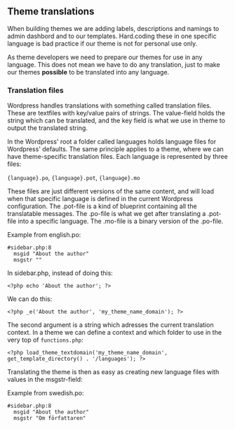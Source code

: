 ## Theme translations

When building themes we are adding labels, descriptions and namings to admin dashbord and to our templates. Hard.coding these in one specific language is bad practice if our theme is not for personal use only. 

As theme developers we need to prepare our themes for use in any language. This does not mean we have to do any translation, just to make our themes **possible** to be translated into any language.

### Translation files
Wordpress handles translations with something called translation files. These are textfiles with key/value pairs of strings. The value-field holds the string which can be translated, and the key field is what we use in theme to output the translated string.

In the Wordpress' root a folder called languages holds language files for Wordpress' defaults. The same principle applies to a theme, where we can have theme-specific translation files. Each language is represented by three files:

`{language}.po`, `{language}.pot`, `{language}.mo`

These files are just different versions of the same content, and will load when that specific language is defined in the current Wordpress configuration. The .pot-file is a kind of blueprint containing all the translatable messages. The .po-file is what we get after translating a .pot-file into a specific language. The .mo-file is a binary version of the .po-file.

Example from english.po:

    #sidebar.php:8
      msgid "About the author"
      msgstr ""

In sidebar.php, instead of doing this:
	
	<?php echo 'About the author'; ?>
    
We can do this:
	
    <?php _e('About the author', 'my_theme_name_domain'); ?>

The second argument is a string which adresses the current translation context. In a theme we can define a context and which folder to use in the very top of `functions.php`:

	<?php load_theme_textdomain('my_theme_name_domain', get_template_directory() . '/languages'); ?>
    
Translating the theme is then as easy as creating new language files with values in the msgstr-field:

Example from swedish.po:

    #sidebar.php:8
      msgid "About the author"
      msgstr "Om författaren"
